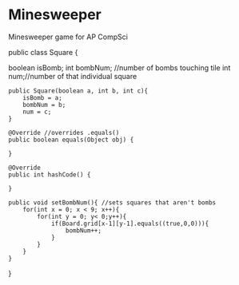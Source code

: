 # Minesweeper
Minesweeper game for AP CompSci

public class Square {
	
   boolean isBomb; 
   int bombNum; //number of bombs touching tile
   int num;//number of that individual square
	
	public Square(boolean a, int b, int c){
		isBomb = a;
		bombNum = b;
		num = c;
	}
	
	@Override //overrides .equals()
	public boolean equals(Object obj) {
		
	}
	
	@Override
	public int hashCode() {
	    
	}
	
	public void setBombNum(){ //sets squares that aren't bombs
		for(int x = 0; x < 9; x++){
			for(int y = 0; y< 0;y++){
				if(Board.grid[x-1][y-1].equals((true,0,0))){
					bombNum++;
				}
			}
		}
	}
}
